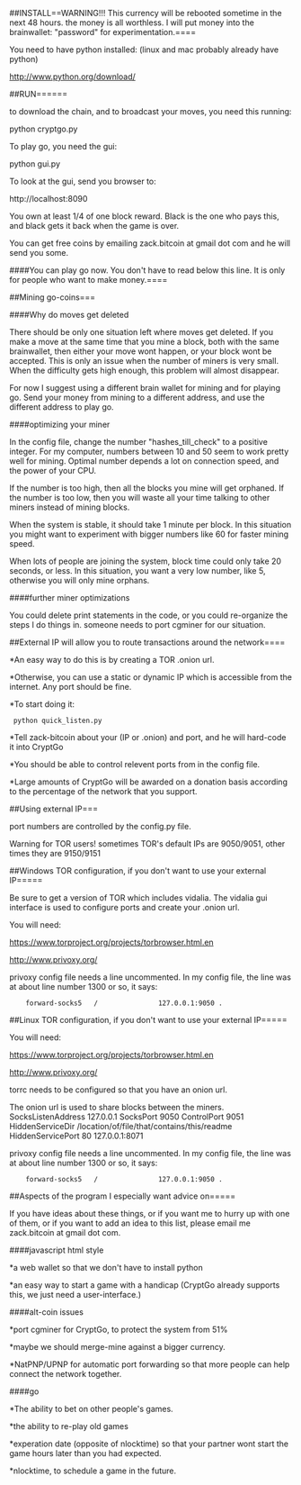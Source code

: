 ##INSTALL==WARNING!!! This currency will be rebooted sometime in the next 48 hours. the money is all worthless. I will put money into the brainwallet: "password" for experimentation.====

You need to have python installed: (linux and mac probably already have python)

http://www.python.org/download/

##RUN======

to download the chain, and to broadcast your moves, you need this running:

python cryptgo.py

To play go, you need the gui:

python gui.py



To look at the gui, send you browser to: 

http://localhost:8090

You own at least 1/4 of one block reward. Black is the one who pays this, and black gets it back when the game is over. 

You can get free coins by emailing zack.bitcoin at gmail dot com and he will send you some.


####You can play go now. You don't have to read below this line. It is only for people who want to make money.====

##Mining go-coins===

####Why do moves get deleted

There should be only one situation left where moves get deleted. If you make a move at the same time that you mine a block, both with the same brainwallet, then either your move wont happen, or your block wont be accepted. This is only an issue when the number of miners is very small. When the difficulty gets high enough, this problem will almost disappear. 

For now I suggest using a different brain wallet for mining and for playing go. Send your money from mining to a different address, and use the different address to play go.

####optimizing your miner

In the config file, change the number "hashes_till_check" to a positive integer. For my computer, numbers between 10 and 50 seem to work pretty well for mining. Optimal number depends a lot on connection speed, and the power of your CPU.

If the number is too high, then all the blocks you mine will get orphaned. If the number is too low, then you will waste all your time talking to other miners instead of mining blocks.

When the system is stable, it should take 1 minute per block. In this situation you might want to experiment with bigger numbers like 60 for faster mining speed.

When lots of people are joining the system, block time could only take 20 seconds, or less. In this situation, you want a very low number, like 5, otherwise you will only mine orphans.

####further miner optimizations

You could delete print statements in the code, or you could re-organize the steps I do things in.
someone needs to port cgminer for our situation.

##External IP will allow you to route transactions around the network====

*An easy way to do this is by creating a TOR .onion url. 

*Otherwise, you can use a static or dynamic IP which is accessible from the internet. Any port should be fine.

*To start doing it: 

     python quick_listen.py

*Tell zack-bitcoin about your (IP or .onion) and port, and he will hard-code it into CryptGo

*You should be able to control relevent ports from in the config file.

*Large amounts of CryptGo will be awarded on a donation basis according to the percentage of the network that you support.

##Using external IP===

port numbers are controlled by the config.py file.

Warning for TOR users! sometimes TOR's default IPs are 9050/9051, other times they are 9150/9151

##Windows TOR configuration, if you don't want to use your external IP=====

Be sure to get a version of TOR which includes vidalia. The vidalia gui interface is used to configure ports and create your .onion url.

You will need:

https://www.torproject.org/projects/torbrowser.html.en

http://www.privoxy.org/

privoxy config file needs a line uncommented. In my config file, the line was at about line number 1300 or so, it says:

        forward-socks5   /               127.0.0.1:9050 .

##Linux TOR configuration, if you don't want to use your external IP=====

You will need:

https://www.torproject.org/projects/torbrowser.html.en

http://www.privoxy.org/

torrc needs to be configured so that you have an onion url.

The onion url is used to share blocks between the miners.
        SocksListenAddress 127.0.0.1
        SocksPort 9050
        ControlPort 9051
        HiddenServiceDir /location/of/file/that/contains/this/readme
        HiddenServicePort 80 127.0.0.1:8071

privoxy config file needs a line uncommented. In my config file, the line was at about line number 1300 or so, it says:

        forward-socks5   /               127.0.0.1:9050 .


##Aspects of the program I especially want advice on=====

If you have ideas about these things, or if you want me to hurry up with one of them, or if you want to add an idea to this list, please email me zack.bitcoin at gmail dot com.

####javascript html style

*a web wallet so that we don't have to install python

*an easy way to start a game with a handicap (CryptGo already supports this, we just need a user-interface.)

####alt-coin issues

*port cgminer for CryptGo, to protect the system from 51%

*maybe we should merge-mine against a bigger currency.

*NatPNP/UPNP for automatic port forwarding so that more people can help connect the network together.

####go 

*The ability to bet on other people's games.

*the ability to re-play old games

*experation date (opposite of nlocktime) so that your partner wont start the game hours later than you had expected.

*nlocktime, to schedule a game in the future.
